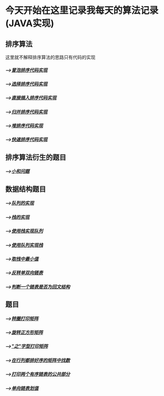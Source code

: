 # 今天开始在这里记录我每天的算法记录(JAVA实现)

## 排序算法

  这里就不解释排序算法的思路只有代码的实现
  
  ##### -->[冒泡排序代码实现](https://github.com/ScureHu/frameNote/edit/master/Algorithm/sort/BubbleSort.java)
  ##### -->[选择排序代码实现](https://github.com/ScureHu/frameNote/edit/master/Algorithm/sort/SelectionSort.java)
  ##### -->[直接插入排序代码实现](https://github.com/ScureHu/frameNote/edit/master/Algorithm/sort/InsertSort.java)
  ##### -->[归并排序代码实现](https://github.com/ScureHu/frameNote/edit/master/Algorithm/sort/MergerSort.java)
  ##### -->[堆排序代码实现](https://github.com/ScureHu/frameNote/edit/master/Algorithm/sort/HeapSort.java)
  ##### -->[快速排序代码实现](https://github.com/ScureHu/frameNote/edit/master/Algorithm/sort/QuickSort.java)
  
## 排序算法衍生的题目
  ##### -->[小和问题](https://github.com/ScureHu/frameNote/blob/master/Algorithm/problem/SmallSum.md)
  
## 数据结构题目

  ##### -->[队列的实现](https://github.com/ScureHu/frameNote/blob/master/Algorithm/DataStructure/Queue.java)
  ##### -->[栈的实现](https://github.com/ScureHu/frameNote/blob/master/Algorithm/DataStructure/Stack.java)
  ##### -->[使用栈实现队列](https://github.com/ScureHu/frameNote/blob/master/Algorithm/DataStructure/TwoStacksQueue.java)
  ##### -->[使用队列实现栈](https://github.com/ScureHu/frameNote/blob/master/Algorithm/DataStructure/TwoQueueStack.java)
  ##### -->[取栈中最小值](https://github.com/ScureHu/frameNote/blob/master/Algorithm/DataStructure/GetMinStack.md)
  ##### -->[反转单双向链表](https://github.com/ScureHu/frameNote/blob/master/Algorithm/problem/ReverseList.md)
  ##### -->[判断一个链表是否为回文结构](https://github.com/ScureHu/frameNote/blob/master/Algorithm/DataStructure/IsPalindromeList.md)

## 题目
  ##### -->[转圈打印矩阵](https://github.com/ScureHu/frameNote/blob/master/Algorithm/problem/PrintMatrixSpiralOrder.md)
  ##### -->[旋转正方形矩阵](https://github.com/ScureHu/frameNote/blob/master/Algorithm/problem/RotateMatrix.md) 
  ##### -->["之"字型打印矩阵](https://github.com/ScureHu/frameNote/blob/master/Algorithm/problem/ZigZagPrintMatrix.md)
  ##### -->[在行列都排好序的矩阵中找数](https://github.com/ScureHu/frameNote/blob/master/Algorithm/problem/FindNumInSortedMatrix.md)
  ##### -->[打印两个有序链表的公共部分](https://github.com/ScureHu/frameNote/blob/master/Algorithm/problem/PrintCommonPart.md)
  ##### -->[单向链表划值](https://github.com/ScureHu/frameNote/blob/master/Algorithm/DataStructure/SmallerEqualBigger.md)

